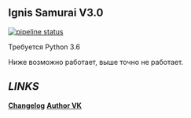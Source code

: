**Ignis Samurai V3.0**
-
[![pipeline status](https://gitlab.com/Nix13/Ignis-Samurai/badges/master/pipeline.svg)](https://gitlab.com/Nix13/Ignis-Samurai/commits/master)

Требуется Python 3.6

Ниже возможно работает, выше точно не работает.


***LINKS***
-
**[Changelog](CHANGELOG.md)**
**[Author VK](https://vk.com/nix13)**